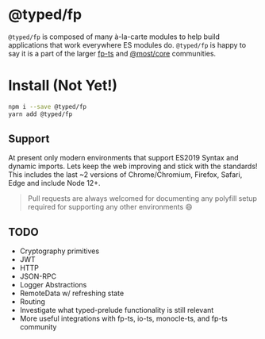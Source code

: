 # @typed/fp

`@typed/fp` is composed of many à-la-carte modules to help build applications that work everywhere ES modules do. `@typed/fp` is happy to say it is a part of the larger [fp-ts](https://github.com/gcanti/fp-ts) and [@most/core](https://github.com/mostjs/core) communities. 

# Install (Not Yet!)

```sh
npm i --save @typed/fp
yarn add @typed/fp
```

## Support

At present only modern environments that support ES2019 Syntax and dynamic imports. Lets keep the web improving and stick with the standards! 
This includes the last ~2 versions of Chrome/Chromium, Firefox, Safari, Edge and include Node 12+.

> Pull requests are always welcomed for documenting any polyfill setup required for supporting any other environments 😄


## TODO 

- Cryptography primitives
- JWT
- HTTP
- JSON-RPC
- Logger Abstractions
- RemoteData w/ refreshing state
- Routing
- Investigate what typed-prelude functionality is still relevant 
- More useful integrations with fp-ts, io-ts, monocle-ts, and fp-ts community

